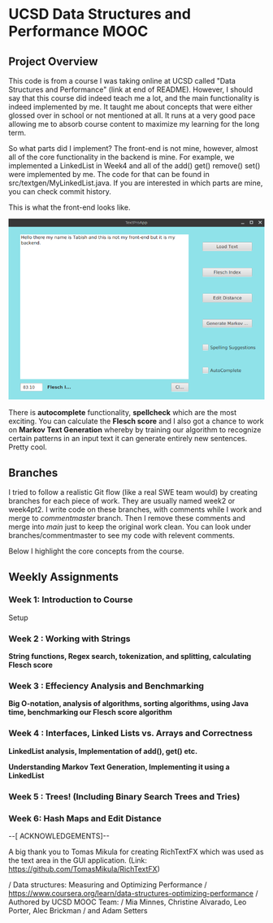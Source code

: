 # UCSD Data Structures and Performance MOOC 

## Project Overview 

This code is from a course I was taking online at UCSD called "Data Structures and Performance" (link at end of README). However, I should say that this course did indeed teach me a lot, and the main functionality is indeed implemented by me. It taught me about concepts that were either glossed over in school or not mentioned at all. It runs at a very good pace allowing me to absorb course content to maximize my learning for the long term. 

So what parts did I implement? The front-end is not mine, however, almost all of the core functionality in the backend is mine. For example, we implemented a LinkedList in Week4 and all of the add() get() remove() set() were implemented by me. The code for that can be found in src/textgen/MyLinkedList.java. If you are interested in which parts are mine, you can check commit history.  

This is what the front-end looks like. 

![alt text](https://github.com/trashidi98/UCSD_DataStructures_Course/blob/commentmaster/front-end.png "TextEditor App")

There is **autocomplete** functionality, **spellcheck** which are the most exciting. You can calculate the **Flesch score** and I also got a chance to work on **Markov Text Generation** whereby by training our algorithm to recognize certain patterns in an input text it can generate entirely new sentences. Pretty cool. 

## Branches 

I tried to follow a realistic Git flow (like a real SWE team would) by creating branches for each piece of work. They are usually named week2 or week4pt2. I write code on these branches, with comments while I work and merge to *commentmaster* branch. Then I remove these comments and merge into *main* just to keep the original work clean. You can look under branches/commentmaster to see my code with relevent comments. 


Below I highlight the core concepts from the course.

## Weekly Assignments 

### Week 1: Introduction to Course  

Setup 

### Week 2 : Working with Strings 

**String functions, Regex search, tokenization, and splitting, calculating Flesch score**

### Week 3 : Effeciency Analysis and Benchmarking 

**Big O-notation, analysis of algorithms, sorting algorithms, using Java time, benchmarking our Flesch score algorithm**


### Week 4 : Interfaces, Linked Lists vs. Arrays and Correctness

**LinkedList analysis, Implementation of add(), get() etc.**

**Understanding Markov Text Generation, Implementing it using a LinkedList**

### Week 5 : Trees! (Including Binary Search Trees and Tries) 

### Week 6: Hash Maps and Edit Distance 


--[ ACKNOWLEDGEMENTS]--

A big thank you to Tomas Mikula for creating RichTextFX 
which was used as the text area in the GUI application.
(Link: https://github.com/TomasMikula/RichTextFX)

/ Data structures: Measuring and Optimizing Performance
/ https://www.coursera.org/learn/data-structures-optimizing-performance
/ Authored by UCSD MOOC Team:
/ Mia Minnes, Christine Alvarado, Leo Porter, Alec Brickman
/ and Adam Setters

